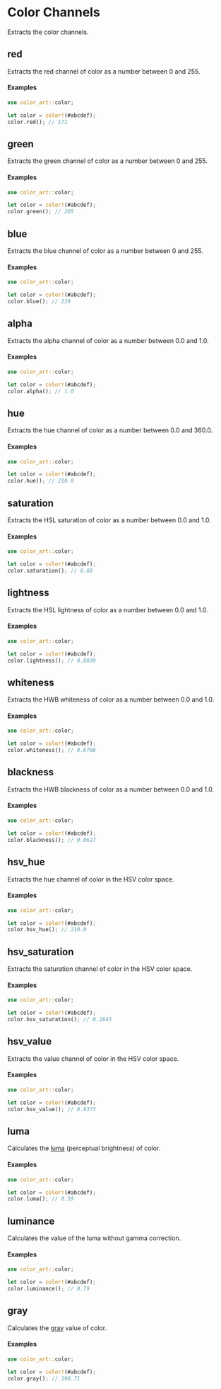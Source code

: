 # Color Channels

Extracts the color channels.

## red

Extracts the red channel of color as a number between 0 and 255.

#### Examples

```rust
use color_art::color;

let color = color!(#abcdef);
color.red(); // 171
```

## green

Extracts the green channel of color as a number between 0 and 255.

#### Examples

```rust
use color_art::color;

let color = color!(#abcdef);
color.green(); // 205
```

## blue

Extracts the blue channel of color as a number between 0 and 255.

#### Examples

```rust
use color_art::color;

let color = color!(#abcdef);
color.blue(); // 239
```

## alpha

Extracts the alpha channel of color as a number between 0.0 and 1.0.

#### Examples

```rust
use color_art::color;

let color = color!(#abcdef);
color.alpha(); // 1.0
```

## hue

Extracts the hue channel of color as a number between 0.0 and 360.0.

#### Examples

```rust
use color_art::color;

let color = color!(#abcdef);
color.hue(); // 210.0
```

## saturation

Extracts the HSL saturation of color as a number between 0.0 and 1.0.

#### Examples

```rust
use color_art::color;

let color = color!(#abcdef);
color.saturation(); // 0.68
```

## lightness

Extracts the HSL lightness of color as a number between 0.0 and 1.0.

#### Examples

```rust
use color_art::color;

let color = color!(#abcdef);
color.lightness(); // 0.8039
```

## whiteness

Extracts the HWB whiteness of color as a number between 0.0 and 1.0.

#### Examples

```rust
use color_art::color;

let color = color!(#abcdef);
color.whiteness(); // 0.6706
```

## blackness

Extracts the HWB blackness of color as a number between 0.0 and 1.0.

#### Examples

```rust
use color_art::color;

let color = color!(#abcdef);
color.blackness(); // 0.0627
```

## hsv_hue

Extracts the hue channel of color in the HSV color space.

#### Examples

```rust
use color_art::color;

let color = color!(#abcdef);
color.hsv_hue(); // 210.0
```

## hsv_saturation

Extracts the saturation channel of color in the HSV color space.
#### Examples

```rust
use color_art::color;

let color = color!(#abcdef);
color.hsv_saturation(); // 0.2845
```

## hsv_value

Extracts the value channel of color in the HSV color space.

#### Examples

```rust
use color_art::color;

let color = color!(#abcdef);
color.hsv_value(); // 0.9373
```
## luma

Calculates the [luma](http://en.wikipedia.org/wiki/Luma_%28video%29) (perceptual brightness) of color.

#### Examples

```rust
use color_art::color;

let color = color!(#abcdef);
color.luma(); // 0.59
```

## luminance

Calculates the value of the luma without gamma correction.

#### Examples

```rust
use color_art::color;

let color = color!(#abcdef);
color.luminance(); // 0.79
```

## gray

Calculates the [gray](http://en.wikipedia.org/wiki/Grayscale) value of color.

#### Examples

```rust
use color_art::color;

let color = color!(#abcdef);
color.gray(); // 198.71
```
